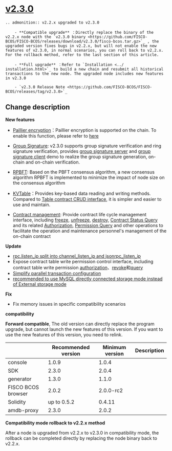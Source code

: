 # [v2.3.0](https://github.com/FISCO-BCOS/FISCO-BCOS/releases/tag/v2.3.0)

```eval_rst
.. admonition:: v2.2.x upgraded to v2.3.0

    - **Compatible upgrade** ：Directly replace the binary of the v2.2.x node with the `v2.3.0 binary <https://github.com/FISCO-BCOS/FISCO-BCOS/releases/download/v2.3.0/fisco-bcos.tar.gz>`_ , the upgraded version fixes bugs in v2.2.x, but will not enable the new features of v2.3.0, in normal scenarios, you can roll back to v2.2.x. For the rollback method, refer to the last section of this article.

    - **Full upgrade** ：Refer to `Installation <../ installation.html>`_ to build a new chain and resubmit all historical transactions to the new node. The upgraded node includes new features in v2.3.0

    - `v2.3.0 Release Note <https://github.com/FISCO-BCOS/FISCO-BCOS/releases/tag/v2.3.0>`_
```

## Change description

**New features**

- [Paillier encryption](https://fisco-bcos-documentation.readthedocs.io/zh_CN/release-2.3.0/docs/manual/privacy.html#id2)：Paillier encryption is supported on the chain. To enable this function, please refer to [here](https://fisco-bcos-documentation.readthedocs.io/zh_CN/release-2.3.0/docs/manual/privacy.html#id12)

- [Group Signature](https://fisco-bcos-documentation.readthedocs.io/zh_CN/release-2.3.0/docs/manual/privacy.html#id7): v2.3.0 supports group signature verification and ring signature verification, provides [group signature server](https://github.com/FISCO-BCOS/group-signature-server) and [group signature client](https://github.com/FISCO-BCOS/group-signature-client) demo to realize the group signature generation, on-chain and on-chain verification.

- [RPBFT](https://fisco-bcos-documentation.readthedocs.io/zh_CN/release-2.3.0/docs/design/consensus/rpbft.html): Based on the PBFT consensus algorithm, a new consensus algorithm RPBFT is implemented to minimize the impact of node size on the consensus algorithm

- [KVTable](../manual/smart_contract.html#use-kvtable-contract-get-set-interface)：Provides key-based data reading and writing methods. Compared to [Table contract CRUD interface](../manual/smart_contract.html#to-use-table-contract-crud-interface), it is simpler and easier to use and maintain.

- [Contract management](../design/features/contract_management.md): Provide contract life cycle management interface, including [freeze](../manual/console.html#freezecontract), [unfreeze](../manual/console.html#unfreezecontract), [destroy](../manual/console.html#destroycontract), [Contract Status Query](../manual/console.html#getcontractstatus) and its related [Authorization](../manual/console.html#grantcontractstatusmanager), [Permission Query](../manual/console.html#listcontractstatusmanager) and other operations to facilitate the operation and maintenance personnel's management of the on-chain contract


**Update**

- [rpc.listen_ip split into channel_listen_ip and jsonrpc_listen_ip](../manual/configuration.html#configure-rpc)
- Expose contract table write permission control interface, including contract table write permission [authorization](../manual/console.html#grantcontractwritepermission)、[revoke](../manual/console.html#revokecontractwritepermission)和[query](../manual/console.html#listcontractwritepermission)
- [Simplify parallel transaction configuration](../manual/configuration.html#parallel-transaction-configuration)
- [recommended to use MySQL directly connected storage mode instead of External storage mode](../manual/configuration.html#configure-storage)


**Fix**

- Fix memory issues in specific compatibility scenarios

**compatibility**

**Forward compatible**, The old version can directly replace the program upgrade, but cannot launch the new features of this version. If you want to use the new features of this version, you need to relink.

|                    | Recommended version | Minimum version | Description |
| ------------------ | ------------------- | --------------- | ----------- |
| console            | 1.0.9               | 1.0.4           |             |
| SDK                | 2.3.0               | 2.0.4           |             |
| generator          | 1.3.0               | 1.1.0           |             |
| FISCO BCOS browser | 2.0.2               | 2.0.0-rc2       |             |
| Solidity           | up to 0.5.2         | 0.4.11          |             |
| amdb-proxy         | 2.3.0               | 2.0.2           |             |

**Compatibility mode rollback to v2.2.x method**

After a node is upgraded from v2.2.x to v2.3.0 in compatibility mode, the rollback can be completed directly by replacing the node binary back to v2.2.x.

